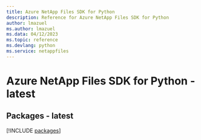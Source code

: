 ```yaml
---
title: Azure NetApp Files SDK for Python
description: Reference for Azure NetApp Files SDK for Python
author: lmazuel
ms.author: lmazuel
ms.data: 04/12/2023
ms.topic: reference
ms.devlang: python
ms.service: netappfiles
---
```

# Azure NetApp Files SDK for Python - latest
## Packages - latest
[!INCLUDE [packages](netapp-files-index.md)]